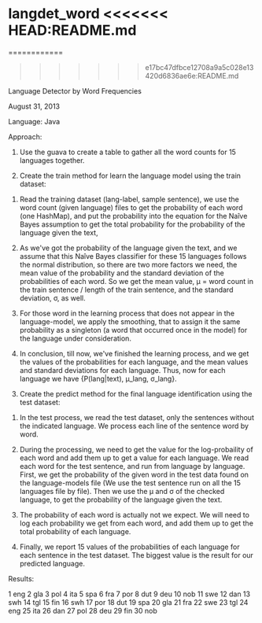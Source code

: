 langdet_word
<<<<<<< HEAD:README.md
=======
============
>>>>>>> e17bc47dfbce12708a9a5c028e13420d6836ae6e:README.md

Language Detector by Word Frequencies

August 31, 2013

Language: Java

Approach:

1. Use the guava to create a table to gather all the word counts for 15 languages together.

2. Create the train method for learn the language model using the train dataset:

1) Read the training dataset (lang-label, sample sentence), we use the word count (given language) files to get the probability of each word (one HashMap), and put the probability into the equation for the Naîve Bayes assumption to get the total probability for the probability of the language given the text,

2) As we've got the probability of the language given the text, and we assume that this Naîve Bayes classifier for these 15 languages follows the normal distribution, so there are two more factors we need, the mean value of the probability and the standard deviation of the probabilities of each word. So we get the mean value, μ = word count in the train sentence / length of the train sentence, and the standard deviation, σ, as well.

3) For those word in the learning process that does not appear in the language-model, we apply the smoothing, that to assign it the same probability as a singleton (a word that occurred once in the model) for the language under consideration.

4) In conclusion, till now, we've finished the learning process, and we get the values of the probabilities for each language, and the mean values and standard deviations for each language. Thus, now for each language we have {P(lang|text), μ_lang, σ_lang}.

3. Create the predict method for the final language identification using the test dataset:

1)  In the test process, we read the test dataset, only the sentences without the indicated language. We process each line of the sentence word by word.

2) During the processing, we need to get the value for the log-probaility of each word and add them up to get a value for each language. We read each word for the test sentence, and run from language by language. First, we get the probability of the given word in the test data found on the language-models file (We use the test sentence run on all the 15 languages file by file). Then we use the μ and σ of the checked language, to get the probability of the language given the text.

3) The probability of each word is actually not we expect. We will need to log each probability we get from each word, and add them up to get the total probability of each language.

4) Finally, we report 15 values of the probabilities of each language for each sentence in the test dataset. The biggest value is the result for our predicted language.

Results:

1	eng
2	gla
3	pol
4	ita
5	spa
6	fra
7	por
8	dut
9	deu
10	nob
11	swe
12	dan
13	swh
14	tgl
15	fin
16	swh
17	por
18	dut
19	spa
20	gla
21	fra
22	swe
23	tgl
24	eng
25	ita
26	dan
27	pol
28	deu
29	fin
30	nob
